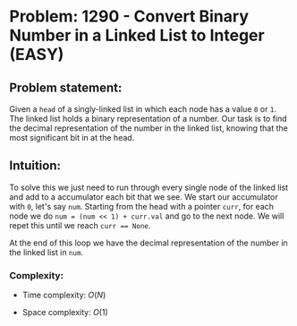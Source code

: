 # Problem: 1290 - Convert Binary Number in a Linked List to Integer (EASY)

## Problem statement:

Given a `head` of a singly-linked list in which each node has a value `0` or `1`. The linked list holds a binary representation of a number. Our task is to find the decimal representation of the number in the linked list, knowing that the most significant bit in at the head.

## Intuition:

To solve this we just need to run through every single node of the linked list and add to a accumulator each bit that we see. We start our accumulator with `0`, let's say `num`. Starting from the head with a pointer `curr`, for each node we do `num = (num << 1) + curr.val` and go to the next node. We will repet this until we reach `curr == None`.

At the end of this loop we have the decimal representation of the number in the linked list in `num`.

### Complexity:
- Time complexity: $O(N)$

- Space complexity: $O(1)$